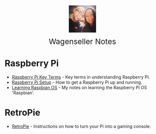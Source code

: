 <img
    src="./images/BrentAndMandi.jpg"
    width="88"
    style="display: block; width: 88px; margin: auto; margin-bottom: 1em"
/><span style="display: block; text-align: center; font-size: 1.75em;"> Wagenseller Notes </span>

# Raspberry Pi
- [Raspberry Pi Key Terms](/operating_systems/raspberry_pi/raspberry_pi_key_terms) - Key terms in understanding Raspberry Pi.
- [Raspberry Pi Setup](/operating_systems/raspberry_pi/raspberry_pi_install) - How to get a Raspberry Pi up and running. 
- [Learning Raspbian OS](/operating_systems/raspberry_pi/raspbian) - My notes on learning the Raspberry Pi OS 'Raspbian'. 
 
# RetroPie
- [RetroPie](/operating_systems/raspberry_pi/retropie) - Instructions on how to turn your Pi into a gaming console.
